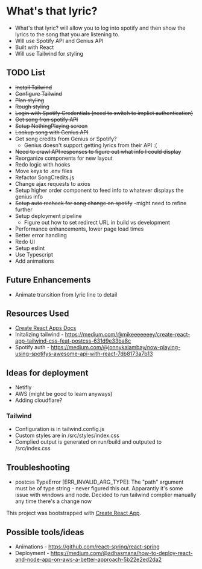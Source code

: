 # What's that lyric?

- What's that lyric? will allow you to log into spotify and then show the lyrics to the song that you are listening to.
- Will use Spotify API and Genius API
- Built with React
- Will use Tailwind for styling

## TODO List

- ~~Install Tailwind~~
- ~~Configure Tailwind~~
- ~~Plan styling~~
- ~~Rough styling~~
- ~~Login with Spotify Credentials (need to switch to implict authentication)~~
- ~~Get song fron spotify API~~
- ~~Setup NothingPlaying screen~~
- ~~Lookup song with Genius API~~
- Get song credits from Genius or Spotify?
  - Genius doesn't support getting lyrics from their API :(
- ~~Need to crawl API responses to figure out what info I could display~~
- Reorganize components for new layout
- Redo logic with hooks
- Move keys to .env files
- Refactor SongCredits.js
- Change ajax requests to axios
- Setup higher order component to feed info to whatever displays the genius info
- ~~Setup auto recheck for song change on spotify~~ -might need to refine further
- Setup deployment pipeline
  - Figure out how to set redirect URL in build vs development
- Performance enhancements, lower page load times
- Better error handling
- Redo UI
- Setup eslint
- Use Typescript
- Add animations

## Future Enhancements

- Animate transition from lyric line to detail

## Resources Used

- [Create React Apps Docs](./create-react-app-docs.md)
- Initalizing tailwind - https://medium.com/@mikeeeeeeey/create-react-app-tailwind-css-feat-postcss-631d9e33ba8c
- Spotify auth - https://medium.com/@jonnykalambay/now-playing-using-spotifys-awesome-api-with-react-7db8173a7b13

## Ideas for deployment

- Netifly
- AWS (might be good to learn anyways)
- Adding cloudflare?

### Tailwind

- Configuration is in tailwind.config.js
- Custom styles are in /src/styles/index.css
- Complied output is generated on run/build and outputed to /src/index.css

## Troubleshooting

- postcss TypeError [ERR_INVALID_ARG_TYPE]: The "path" argument must be of type string - never figured this out. Apparantly it's some issue with windows and node. Decided to run tailwind complier manually any time there's a change now

This project was bootstrapped with [Create React App](https://github.com/facebook/create-react-app).

## Possible tools/ideas

- Animations - https://github.com/react-spring/react-spring
- Deployment - https://medium.com/@adhasmana/how-to-deploy-react-and-node-app-on-aws-a-better-approach-5b22e2ed2da2
